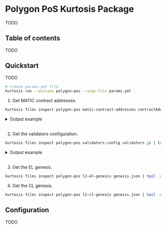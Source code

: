 # Polygon PoS Kurtosis Package

TODO

## Table of contents

TODO

## Quickstart

TODO

```bash
# create params.yml file
kurtosis run --enclave polygon-pos --args-file params.yml .
```

1. Get MATIC contract addresses.

```bash
kurtosis files inspect polygon-pos matic-contract-addresses contractAddresses.json | tail -n +2 | jq
```

<details>
<summary>Output example</summary>

```json
{
  "root": {
    "Registry": "0xc69c1e66f9EaD5836D96bD1128569eb2a0058579",
    "RootChain": "0x329cF899464ba580Bf047F4B886dB342c602f579",
    "GovernanceProxy": "0x7fC26B95dED0f51D4Efd4Bd7ee44260a941faaab",
    "RootChainProxy": "0xEd2Be21C3A66c11FefB10C6b07271C450Bd09Ae5",
    "DepositManager": "0x4F60Bb906ee2188a14915c6b9D45381e2e04BA4c",
    "DepositManagerProxy": "0x5d58414E85FC12d343Eb3445dD7417c483d939A9",
    "WithdrawManager": "0x5A0242103310c7992773430E790C142B7E94Ef3a",
    "WithdrawManagerProxy": "0x8eB57E8Ca6e1E3216b4293Cc37d621A43c17Ec40",
    "StakeManager": "0x31502454e4b07Ab6f35216fD734AAfd816a06110",
    "StakeManagerProxy": "0xB5322Da185AF39b53f8d3CBF40636eb3f1B527f2",
    "SlashingManager": "0x892bb1f48977B66A0620F5c10909b8cAfbb800be",
    "StakingInfo": "0xCf99c17529CC22C39551547E323ED9Dda6841734",
    "ExitNFT": "0xE70dAe11D895C2E508e7d1C0C91dD0F3e4e971C3",
    "StateSender": "0xF2749e312B43529cb35A91e355919A376Bd22ce3",
    "predicates": {
      "ERC20Predicate": "0x67382E0700054fa319fa040fC06313ECC65fdAE4",
      "ERC721Predicate": "0x3ABef506f9A595BF085F7Ca1b51150a8057ACcBA",
      "MarketplacePredicate": "0x69e31d96Db8C3067491ED68980c88669c7A25aAe",
      "TransferWithSigPredicate": "0x49Ee8a9900D1a673588F95f32721BE38EE696265"
    },
    "tokens": {
      "MaticToken": "0xA8CF7E31740f127cEdF36EEEDDA228565C0C781F",
      "MaticWeth": "0x090Ff2fCE9A4344CC8C011e40553AA8D1427D233",
      "TestToken": "0x0828Ad9C51E6c10038daeC6A63Fe110AB2E9F3f8",
      "RootERC721": "0xED3B4bf7e17E47DAC37D7bB913196E192DCaf748"
    }
  }
}
```

</details>
<br/>

2. Get the validators configuration.

```bash
kurtosis files inspect polygon-pos validators-config validators.js | tail -n +2
```

<details>
<summary>Output example</summary>

```js
exports = module.exports = [
  {
    "address": "0x97538585a02A3f1B1297EB9979cE1b34ff953f1E",
    "stake": 10000,
    "balance": 1000000000
  },
  {
    "address": "0xeeE6f79486542f85290920073947bc9672C6ACE5",
    "stake": 10000,
    "balance": 1000000000
  },
  {
    "address": "0xA831F4E702F374aBf14d8005e21DC6d17d84DfCc",
    "stake": 10000,
    "balance": 1000000000
  }
]
```

</details>
<br/>

3. Get the EL genesis.

```bash
kurtosis files inspect polygon-pos l2-el-genesis genesis.json | tail -n +2 | jq
```

4. Get the CL genesis.

```bash
kurtosis files inspect polygon-pos l2-cl-genesis genesis.json | tail -n +2 | jq
```

## Configuration

TODO
